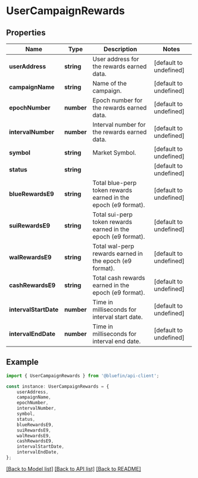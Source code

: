 # UserCampaignRewards


## Properties

Name | Type | Description | Notes
------------ | ------------- | ------------- | -------------
**userAddress** | **string** | User address for the rewards earned data. | [default to undefined]
**campaignName** | **string** | Name of the campaign. | [default to undefined]
**epochNumber** | **number** | Epoch number for the rewards earned data. | [default to undefined]
**intervalNumber** | **number** | Interval number for the rewards earned data. | [default to undefined]
**symbol** | **string** | Market Symbol. | [default to undefined]
**status** | **string** |  | [default to undefined]
**blueRewardsE9** | **string** | Total blue-perp token rewards earned in the epoch (e9 format). | [default to undefined]
**suiRewardsE9** | **string** | Total sui-perp token rewards earned in the epoch (e9 format). | [default to undefined]
**walRewardsE9** | **string** | Total wal-perp rewards earned in the epoch (e9 format). | [default to undefined]
**cashRewardsE9** | **string** | Total cash rewards earned in the epoch (e9 format). | [default to undefined]
**intervalStartDate** | **number** | Time in milliseconds for interval start date. | [default to undefined]
**intervalEndDate** | **number** | Time in milliseconds for interval end date. | [default to undefined]

## Example

```typescript
import { UserCampaignRewards } from '@bluefin/api-client';

const instance: UserCampaignRewards = {
    userAddress,
    campaignName,
    epochNumber,
    intervalNumber,
    symbol,
    status,
    blueRewardsE9,
    suiRewardsE9,
    walRewardsE9,
    cashRewardsE9,
    intervalStartDate,
    intervalEndDate,
};
```

[[Back to Model list]](../README.md#documentation-for-models) [[Back to API list]](../README.md#documentation-for-api-endpoints) [[Back to README]](../README.md)
